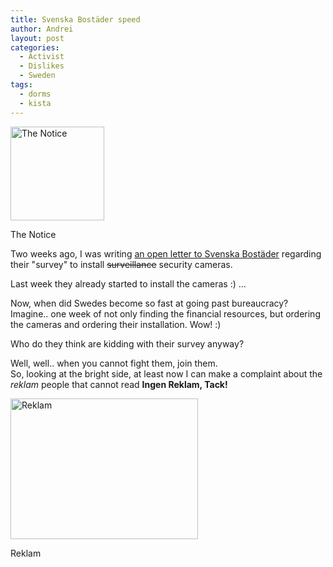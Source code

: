 ```yaml
---
title: Svenska Bostäder speed
author: Andrei
layout: post
categories:
  - Activist
  - Dislikes
  - Sweden
tags:
  - dorms
  - kista
---
```

<div id="attachment_806" class="wp-caption alignleft" style="width: 160px">
  <a href="http://blog.andreineculau.com/wp-content/uploads/2009/02/dsc00044.jpg"><img class="size-thumbnail wp-image-806" title="The Notice" src="http://blog.andreineculau.com/wp-content/uploads/2009/02/dsc00044-150x150.jpg" alt="The Notice" width="150" height="150" /></a><p class="wp-caption-text">
    The Notice
  </p>
</div>

Two weeks ago, I was writing [an open letter to Svenska Bostäder][1] regarding their "survey" to install <span style="text-decoration: line-through;">surveillance</span> security cameras.

Last week they already started to install the cameras :) ...

Now, when did Swedes become so fast at going past bureaucracy? Imagine.. one week of not only finding the financial resources, but ordering the cameras and ordering their installation. Wow! :)

Who do they think are kidding with their survey anyway?

Well, well.. when you cannot fight them, join them.  
So, looking at the bright side, at least now I can make a complaint about the *reklam* people that cannot read **Ingen Reklam, Tack!**

<div id="attachment_807" class="wp-caption aligncenter" style="width: 310px">
  <a href="http://blog.andreineculau.com/wp-content/uploads/2009/02/dsc00043.jpg"><img class="size-medium wp-image-807" title="Reklam" src="http://blog.andreineculau.com/wp-content/uploads/2009/02/dsc00043-300x225.jpg" alt="Reklam" width="300" height="225" /></a><p class="wp-caption-text">
    Reklam
  </p>
</div>

 [1]: http://blog.andreineculau.com/2009/02/open-letter-to-svenska-bostader/